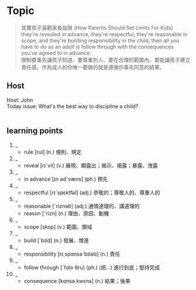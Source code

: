 # Topic

> 其實孩子喜歡家長設限 (How Parents Should Set Limits For Kids) <br>
> they're revealed in advance, they're respectful, they're reasonable in scope, and they're building responsibility in the child, then all you have to do as an adult is follow through with the consequences you've agreed to in advance. <br>
> 限制要事先讓孩子知道、要尊重別人、要在合理的範圍內、要能讓孩子建立責任感。作為成人的你唯一要做的就是遵循你事先同意的結果。 <br>

## Host
Host: John
<br>Today issue: What's the best way to discipline a child?
<br><br>
## learning points
1. _
	* rule  [rul]  (n.)  規則、規定
2. _
	* reveal  [rɪˋvil]  (v.)  展現、顯露出；揭示、揭露；暴露、洩露
3. _
	* in advance  [ɪn ədˋvæns]  (ph.)  預先
4. _
	* respectful  [rɪˋspɛktfəl]  (adj.)  恭敬的；尊敬人的、尊重人的
5. _
	* reasonable  [ˋriznəb]  (adj.)  通情達理的、講道理的
	* reason  [ˋrizn]  (n.)  理由、原因、動機
6. _
	* scope  [skop]  (v.)  範圍、領域
7. _
	* build  [ˋbɪld]  (n.)  發展、增進
8. _
	* responsibility  [rɪ͵spɑnsəˋbɪlətɪ]  (n.)  責任
9. _
	* follow through  [ˋfɑlo θru]  (ph.)  (把...) 進行到底；堅持完成
10. _
	* consequence  [kɑnsə͵kwɛns]  (n.)  結果；後果

